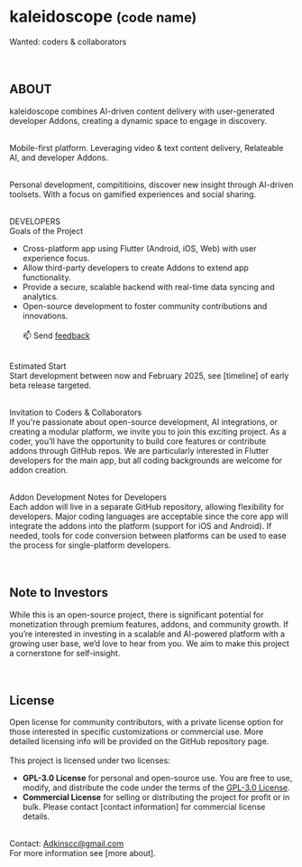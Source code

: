 # kaleidoscope <small>(code name)</small>
Wanted: coders & collaborators <!--to help shape and grow this innovative project.-->
<br>
<br>
<br>
## ABOUT <br>
kaleidoscope combines AI-driven content delivery with user-generated developer Addons, creating a dynamic space to engage in discovery.
<br><br>

Mobile-first platform. Leveraging video & text content delivery, Relateable AI, and developer Addons.
<br><br>

Personal development, compititioins, discover new insight through AI-driven toolsets. With a focus on gamified experiences and social sharing.
<br><br>

DEVELOPERS<br>
Goals of the Project<br>
 - Cross-platform app using Flutter (Android, iOS, Web) with user experience focus.
 - Allow third-party developers to create Addons to extend app functionality.
 - Provide a secure, scalable backend with real-time data syncing and analytics.
 - Open-source development to foster community contributions and innovations. <br><br>
    📫 Send <a href="mailto: support@bowhip.org">feedback</a>
<br><br>

Estimated Start <br>
Start development between now and February 2025, see [timeline] of early beta release targeted.
<br><br>

Invitation to Coders & Collaborators<br>
If you're passionate about open-source development, AI integrations, or creating a modular platform, we invite you to join this exciting project. As a coder, you’ll have the opportunity to build core features or contribute addons through GitHub repos. We are particularly interested in Flutter developers for the main app, but all coding backgrounds are welcome for addon creation.
<br><br>

Addon Development Notes for Developers<br>
Each addon will live in a separate GitHub repository, allowing flexibility for developers. Major coding languages are acceptable since the core app will integrate the addons into the platform (support for iOS and Android). If needed, tools for code conversion between platforms can be used to ease the process for single-platform developers.
<br><br><br>


## Note to Investors<br>
While this is an open-source project, there is significant potential for monetization through premium features, addons, and community growth. If you’re interested in investing in a scalable and AI-powered platform with a growing user base, we’d love to hear from you. We aim to make this project a cornerstone for self-insight.
<br><br>
<br>

## License
Open license for community contributors, with a private license option for those interested in specific customizations or commercial use. More detailed licensing info will be provided on the GitHub repository page.
<br><br>
This project is licensed under two licenses:
- **GPL-3.0 License** for personal and open-source use. You are free to use, modify, and distribute the code under the terms of the [GPL-3.0 License](link-to-GPL-license).
- **Commercial License** for selling or distributing the project for profit or in bulk. Please contact [contact information] for commercial license details.
<br><br>

Contact: Adkinscc@gmail.com<br>
For more information see [more about].

